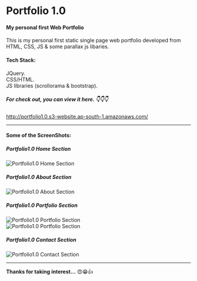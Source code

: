 # Portfolio 1.0
#### My personal first Web Portfolio

This is my personal first static single page web portfolio developed from HTML, CSS, JS & some parallax js libaries.

#### Tech Stack: 

JQuery.</br>
CSS/HTML.</br>
JS libraries (scrollorama & bootstrap).</br>

##### For check out, you can view it here. 👇👇👇 <br />

http://portfolio1.0.s3-website.ap-south-1.amazonaws.com/

---

#### Some of the ScreenShots:

##### Portfolio1.0 Home Section
![Portfolio1.0 Home Section](https://gateway.ipfs.io/ipfs/QmTBtuuFVJN89p8ZakZYmbJXRNHEE4am6obzPwtqssQnKm/)

##### Portfolio1.0 About Section
![Portfolio1.0 About Section](https://gateway.ipfs.io/ipfs/QmSe4ezCSrnSq83ETsCG5mQLw7o6wpFP8CJAZkYkhw5BDP/)

##### Portfolio1.0 Portfolio Section
![Portfolio1.0 Portfolio Section](https://gateway.ipfs.io/ipfs/QmSd11enrvaUCLydqGUgu45pzY9EuGVY4LnGuj6Q2PSEtF/)
<br/>
![Portfolio1.0 Portfolio Section](https://gateway.ipfs.io/ipfs/QmRhPyWEXtoNekiEcMh1GEKedg6hFk9S3ZLLUrNbMweAmu/)

##### Portfolio1.0 Contact Section
![Portfolio1.0 Contact Section](https://gateway.ipfs.io/ipfs/QmcBNz3H6xQ9NrBuH3pJCzfwKLkHh7vnWgd5vSHuEAEVCZ/)

---

**Thanks for taking interest...** 😍😁👍
